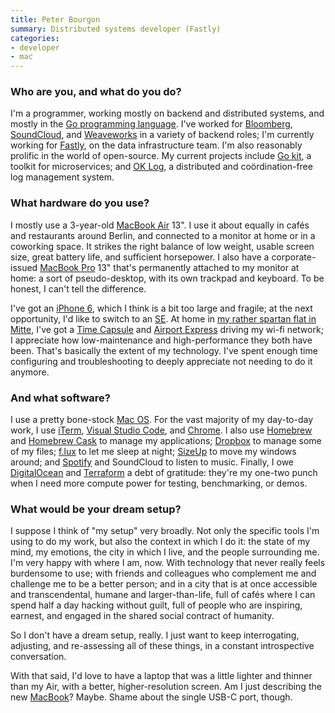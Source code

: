 ```yaml
---
title: Peter Bourgon
summary: Distributed systems developer (Fastly)
categories:
- developer
- mac
---
```


### Who are you, and what do you do?

I'm a programmer, working mostly on backend and distributed systems, and mostly in the [Go programming language][go]. I've worked for [Bloomberg](https://bloomberg.com/ "A business news site."), [SoundCloud][], and [Weaveworks](https://www.weave.works/ "A software company.") in a variety of backend roles; I'm currently working for [Fastly][], on the data infrastructure team. I'm also reasonably prolific in the world of open-source. My current projects include [Go kit][go-kit], a toolkit for microservices; and [OK Log][ok-log], a distributed and coördination-free log management system.

### What hardware do you use?

I mostly use a 3-year-old [MacBook Air][macbook-air] 13". I use it about equally in cafés and restaurants around Berlin, and connected to a monitor at home or in a coworking space. It strikes the right balance of low weight, usable screen size, great battery life, and sufficient horsepower. I also have a corporate-issued [MacBook Pro][macbook-pro] 13" that's permanently attached to my monitor at home: a sort of pseudo-desktop, with its own trackpad and keyboard. To be honest, I can't tell the difference.

I've got an [iPhone 6][iphone-6], which I think is a bit too large and fragile; at the next opportunity, I'd like to switch to an [SE][iphone-se]. At home in [my rather spartan flat in Mitte](https://peter.bourgon.org/berlin-flat/ "Photos of Peter's flat in Berlin."), I've got a [Time Capsule][time-capsule] and [Airport Express][airport-express] driving my wi-fi network; I appreciate how low-maintenance and high-performance they both have been. That's basically the extent of my technology. I've spent enough time configuring and troubleshooting to deeply appreciate not needing to do it anymore.

### And what software?

I use a pretty bone-stock [Mac OS][macos]. For the vast majority of my day-to-day work, I use [iTerm][iterm2], [Visual Studio Code][visual-studio-code], and [Chrome][]. I also use [Homebrew][] and [Homebrew Cask][homebrew-cask] to manage my applications; [Dropbox][] to manage some of my files; [f.lux][] to let me sleep at night; [SizeUp][] to move my windows around; and [Spotify][] and SoundCloud to listen to music. Finally, I owe [DigitalOcean][] and [Terraform][] a debt of gratitude: they're my one-two punch when I need more compute power for testing, benchmarking, or demos.

### What would be your dream setup?

I suppose I think of "my setup" very broadly. Not only the specific tools I'm using to do my work, but also the context in which I do it: the state of my mind, my emotions, the city in which I live, and the people surrounding me. I'm very happy with where I am, now. With technology that never really feels burdensome to use; with friends and colleagues who complement me and challenge me to be a better person; and in a city that is at once accessible and transcendental, humane and larger-than-life, full of cafés where I can spend half a day hacking without guilt, full of people who are inspiring, earnest, and engaged in the shared social contract of humanity.

So I don't have a dream setup, really. I just want to keep interrogating, adjusting, and re-assessing all of these things, in a constant introspective conversation.

With that said, I'd love to have a laptop that was a little lighter and thinner than my Air, with a better, higher-resolution screen. Am I just describing the new [MacBook][macbook.2]? Maybe. Shame about the single USB-C port, though.

[airport-express]: https://en.wikipedia.org/wiki/AirPort_Express "A small wireless access point."
[chrome]: https://www.google.com/intl/en/chrome/browser/ "A WebKit-based browser, where each tab runs in its own thread."
[digitalocean]: https://www.digitalocean.com/ "An SSD-based web hosting service."
[dropbox]: https://www.dropbox.com/ "Online syncing and storage."
[f.lux]: https://justgetflux.com/ "A tool to make the colour of your screen adapt to the current time of day."
[fastly]: https://fastly.com/ "A CDN."
[go-kit]: https://gokit.io/ "A microservices toolkit for Go."
[go]: https://golang.org/ "A compiled programming language."
[homebrew-cask]: https://github.com/caskroom/homebrew-cask "A command-line tool for installing Mac applications."
[homebrew]: http://brew.sh "Command-line package manager for Mac OS X."
[iphone-6]: https://en.wikipedia.org/wiki/IPhone_6 "A smartphone."
[iphone-se]: https://en.wikipedia.org/wiki/IPhone_SE "A 4 inch smartphone."
[iterm2]: https://iterm2.com/ "An alternative terminal application for Mac OS X."
[macbook-air]: https://www.apple.com/macbook-air/ "A very thin laptop."
[macbook-pro]: https://www.apple.com/macbook-pro/ "A laptop."
[macbook.2]: https://en.wikipedia.org/wiki/MacBook_(2015_version) "A very thin 12 inch laptop."
[macos]: https://en.wikipedia.org/wiki/MacOS "An operating system for Mac hardware."
[ok-log]: https://github.com/oklog/oklog/ "A distributed log management tool."
[sizeup]: http://www.irradiatedsoftware.com/sizeup/ "Mac software for arranging windows."
[soundcloud]: https://soundcloud.com/ "An audio creation and sharing service."
[spotify]: https://www.spotify.com/us/ "A music streaming service."
[terraform]: https://www.terraform.io/ "A tool for managing computer infrastructure."
[time-capsule]: https://www.apple.com/airport-time-capsule/ "A WiFi access point and backup system."
[visual-studio-code]: https://code.visualstudio.com/ "A development IDE."
